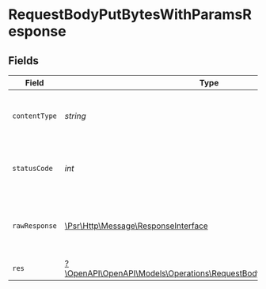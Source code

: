 # RequestBodyPutBytesWithParamsResponse


## Fields

| Field                                                                                                                               | Type                                                                                                                                | Required                                                                                                                            | Description                                                                                                                         |
| ----------------------------------------------------------------------------------------------------------------------------------- | ----------------------------------------------------------------------------------------------------------------------------------- | ----------------------------------------------------------------------------------------------------------------------------------- | ----------------------------------------------------------------------------------------------------------------------------------- |
| `contentType`                                                                                                                       | *string*                                                                                                                            | :heavy_check_mark:                                                                                                                  | HTTP response content type for this operation                                                                                       |
| `statusCode`                                                                                                                        | *int*                                                                                                                               | :heavy_check_mark:                                                                                                                  | HTTP response status code for this operation                                                                                        |
| `rawResponse`                                                                                                                       | [\Psr\Http\Message\ResponseInterface](https://www.php-fig.org/psr/psr-7/#33-psrhttpmessageresponseinterface)                        | :heavy_minus_sign:                                                                                                                  | Raw HTTP response; suitable for custom response parsing                                                                             |
| `res`                                                                                                                               | [?\OpenAPI\OpenAPI\Models\Operations\RequestBodyPutBytesWithParamsRes](../../models/operations/RequestBodyPutBytesWithParamsRes.md) | :heavy_minus_sign:                                                                                                                  | OK                                                                                                                                  |